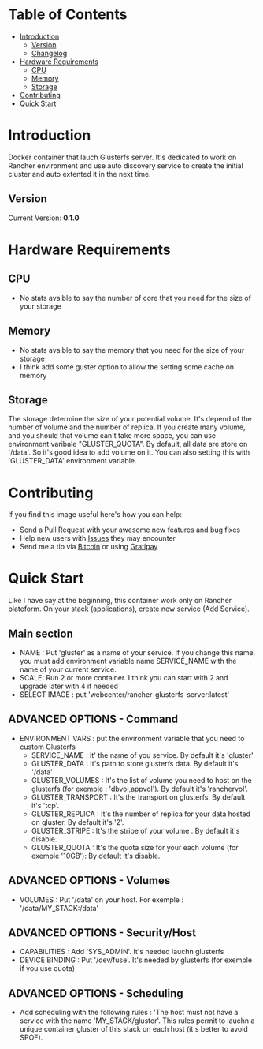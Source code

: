 # Table of Contents
- [Introduction](#introduction)
    - [Version](#version)
    - [Changelog](Changelog.md)
- [Hardware Requirements](#hardware-requirements)
    - [CPU](#cpu)
    - [Memory](#memory)
    - [Storage](#storage)
- [Contributing](#contributing)
- [Quick Start](#quick-start)

# Introduction

Docker container that lauch Glusterfs server. It's dedicated to work on Rancher environment and use auto discovery service to create the initial cluster and auto extented it in the next time.

## Version

Current Version: **0.1.0**

# Hardware Requirements

## CPU

- No stats avaible to say the number of core that you need for the size of your storage

## Memory

- No stats avaible to say the memory that you need for the size of your storage
- I think add some guster option to allow the setting some cache on memory

## Storage

The storage determine the size of your potential volume. It's depend of the number of volume and the number of replica.
If you create many volume, and you should that volume can't take more space, you can use environment varibale "GLUSTER_QUOTA".
By default, all data are store on '/data'. So it's good idea to add volume on it. You can also setting this with 'GLUSTER_DATA' environment variable.

# Contributing

If you find this image useful here's how you can help:

- Send a Pull Request with your awesome new features and bug fixes
- Help new users with [Issues](https://github.com/disaster37/rancher-glusterfs-server/issues) they may encounter
- Send me a tip via [Bitcoin](https://www.coinbase.com/disaster37) or using [Gratipay](https://gratipay.com/disaster37/)


# Quick Start
Like I have say at the beginning, this container work only on Rancher plateform. On your stack (applications), create new service (Add Service).

## Main section
- NAME : Put 'gluster' as a name of your service. If you change this name, you must add environment variable name SERVICE_NAME with the name of your current service.
- SCALE:  Run 2 or more container. I think you can start with 2 and upgrade later with 4 if needed
- SELECT IMAGE : put 'webcenter/rancher-glusterfs-server:latest'

## ADVANCED OPTIONS - Command
- ENVIRONMENT VARS : put the environment variable that you need to custom Glusterfs
  - SERVICE_NAME : it' the name of you service. By default it's 'gluster'
  - GLUSTER_DATA : It's path to store glusterfs data. By default it's '/data'
  - GLUSTER_VOLUMES : It's the list of volume you need to host on the glusterfs (for exemple : 'dbvol,appvol'). By default it's 'ranchervol'.
  - GLUSTER_TRANSPORT : It's the transport on glusterfs. By default it's 'tcp'.
  - GLUSTER_REPLICA : It's the number of replica for your data hosted on gluster. By default it's '2'.
  - GLUSTER_STRIPE : It's the stripe of your volume . By default it's disable.
  - GLUSTER_QUOTA : It's the quota size for your each volume (for exemple '10GB'): By default it's disable.

## ADVANCED OPTIONS - Volumes
  - VOLUMES : Put '/data' on your host. For exemple : '/data/MY_STACK:/data'

## ADVANCED OPTIONS - Security/Host
  - CAPABILITIES : Add 'SYS_ADMIN'. It's needed lauchn glusterfs
  - DEVICE BINDING : Put '/dev/fuse'. It's needed by glusterfs (for exemple if you use quota)

## ADVANCED OPTIONS - Scheduling
  - Add scheduling with the following rules : 'The host must not have a service with the name 'MY_STACK/gluster'. This rules permit to lauchn a unique container gluster of this stack on each host (it's better to avoid SPOF).




